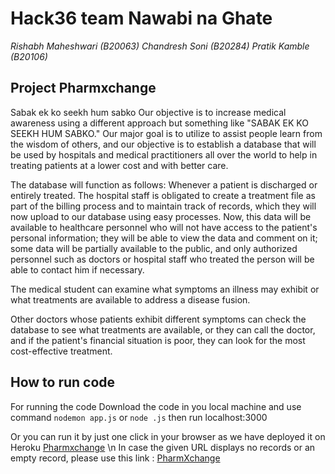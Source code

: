 # Hack36 team Nawabi na Ghate

*Rishabh Maheshwari (B20063)*
*Chandresh Soni   (B20284)*
*Pratik Kamble   (B20106)*

## Project Pharmxchange
Sabak ek ko seekh hum sabko
Our objective is to increase medical awareness using a different approach but something like "SABAK EK KO SEEKH HUM SABKO." Our major goal is to utilize to assist people learn from the wisdom of others, and our objective is to establish a database that will be used by hospitals and medical practitioners all over the world to help in treating patients at a lower cost and with better care.

The database will function as follows:
Whenever a patient is discharged or entirely treated. The hospital staff is obligated to create a treatment file as part of the billing process and to maintain track of records, which they will now upload to our database using easy processes. Now, this data will be available to healthcare personnel who will not have access to the patient's personal information; they will be able to view the data and comment on it; some data will be partially available to the public, and only authorized personnel such as doctors or hospital staff who treated the person will be able to contact him if necessary.

The medical student can examine what symptoms an illness may exhibit or what treatments are available to address a disease fusion.

Other doctors whose patients exhibit different symptoms can check the database to see what treatments are available, or they can call the doctor, and if the patient's financial situation is poor, they can look for the most cost-effective treatment.

## How to run code 
For running the code 
Download the code in you local machine and use command
```nodemon app.js```
or
```node .js```
then run localhost:3000 

Or you can run it by just one click in your browser as we have deployed it on Heroku [Pharmxchange](https://pharm-xchange.herokuapp.com/)
\n In case the given URL displays no records or an empty record, please use this link : [PharmXchange](https://pharmexchnage.herokuapp.com/)
